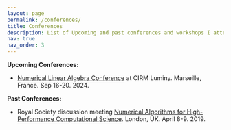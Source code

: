 ```yaml
---
layout: page
permalink: /conferences/
title: Conferences
description: List of Upcoming and past conferences and workshops I attended (in reverse chronological order).
nav: true
nav_order: 3
---
```


<b>Upcoming Conferences:</b>

<ul>

<li><a href="https://www.math.unipd.it/~cirm24/">Numerical Linear Algebra Conference</a> at CIRM Luminy. Marseille, France. Sep 16-20. 2024.
</li>

</ul>

<b>Past Conferences:</b>

<ul>

<li>Royal Society discussion meeting <a href="https://royalsociety.org/error-404/?item=%2fscience-events-and-lectures%2f2019%2f04%2fhigh-performance-computing%2f&user=extranet%5cAnonymous&site=website">Numerical Algorithms for High-Performance Computational Science</a>. London, UK. April 8-9. 2019.
</li>

</ul>
